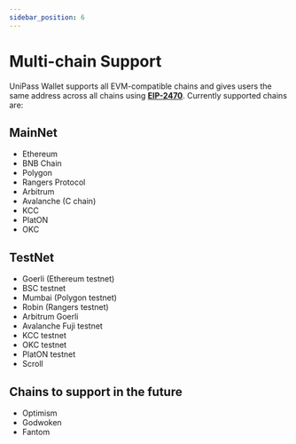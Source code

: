 ```yaml
---
sidebar_position: 6
---
```


# Multi-chain Support

UniPass Wallet supports all EVM-compatible chains and gives users the same address across all chains using [**EIP-2470**](https://eips.ethereum.org/EIPS/eip-2470). Currently supported chains are:

## MainNet

- Ethereum
- BNB Chain
- Polygon
- Rangers Protocol
- Arbitrum
- Avalanche (C chain)
- KCC
- PlatON
- OKC

## TestNet

- Goerli (Ethereum testnet)
- BSC testnet
- Mumbai (Polygon testnet)
- Robin (Rangers testnet)
- Arbitrum Goerli
- Avalanche Fuji testnet
- KCC testnet
- OKC testnet
- PlatON testnet
- Scroll

## Chains to support in the future

- Optimism
- Godwoken
- Fantom
